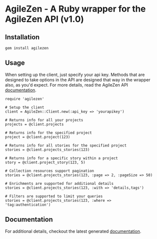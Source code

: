 # AgileZen - A Ruby wrapper for the AgileZen API (v1.0)

## Installation

    gem install agilezen

## Usage

When setting up the client, just specify your api key. Methods that are designed to take options in the API are designed that way in the wrapper also, as you'd expect. For more details, read the AgileZen API [documentation](https://agilezen.tenderapp.com/kb/api/overview).

    require 'agilezen'
    
    # Setup the client
    client = AgileZen::Client.new(:api_key => 'yourapikey')
    
    # Returns info for all your projects
    projects = @client.projects
    
    # Returns info for the specified project
    project = @client.project(123)
    
    # Returns info for all stories for the specified project
    stories = @client.projects_stories(123)
    
    # Returns info for a specific story within a project
    story = @client.project_story(123, 5)
    
    # Collection resources support pagination
    stories = @client.projects_stories(123, :page => 2, :pageSize => 50)
    
    # Enrichments are supported for additional details
    stories = @client.projects_stories(123, :with => 'details,tags')
    
    # Filters are supported to limit your queries
    stories = @client.projects_stories(123, :where => 'tag:authentication')
     
## Documentation

For additional details, checkout the latest generated [documentation](http://raid5.github.com/agilezen).
